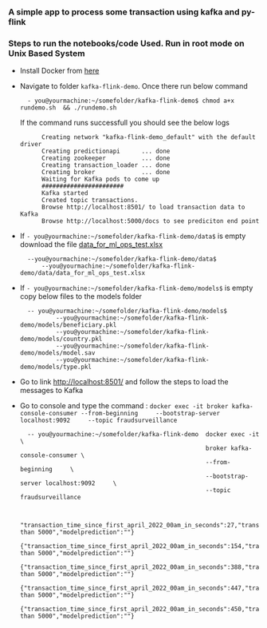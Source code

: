 ### A simple app to process some transaction using kafka and py-flink


### Steps to run the notebooks/code Used. Run in root mode on Unix Based System

- Install Docker from [here](https://docs.docker.com/get-docker/)

- Navigate to folder `kafka-flink-demo`. Once there run below command

        - you@yourmachine:~/somefolder/kafka-flink-demo$ chmod a+x rundemo.sh  && ./rundemo.sh
        
    If the command runs successfull you should see the below logs
    
            Creating network "kafka-flink-demo_default" with the default driver
            Creating predictionapi      ... done
            Creating zookeeper          ... done
            Creating transaction_loader ... done
            Creating broker             ... done
            Waiting for Kafka pods to come up
            #######################   
            Kafka started
            Created topic transactions.
            Browse http://localhost:8501/ to load transaction data to Kafka
            Browse http://localhost:5000/docs to see prediciton end point

- If `- you@yourmachine:~/somefolder/kafka-flink-demo/data$` is empty download the file [data_for_ml_ops_test.xlsx]()

        --you@yourmachine:~/somefolder/kafka-flink-demo/data$
            --you@yourmachine:~/somefolder/kafka-flink-demo/data/data_for_ml_ops_test.xlsx

- If `- you@yourmachine:~/somefolder/kafka-flink-demo/models$` is empty copy below files to the models folder

        -- you@yourmachine:~/somefolder/kafka-flink-demo/models$
                --you@yourmachine:~/somefolder/kafka-flink-demo/models/beneficiary.pkl
                --you@yourmachine:~/somefolder/kafka-flink-demo/models/country.pkl
                --you@yourmachine:~/somefolder/kafka-flink-demo/models/model.sav
                --you@yourmachine:~/somefolder/kafka-flink-demo/models/type.pkl

- Go to link [http://localhost:8501/](http://localhost:8501/) and follow the steps to load the messages to Kafka

- Go to console and type the command : `docker exec -it broker kafka-console-consumer --from-beginning     --bootstrap-server localhost:9092     --topic fraudsurveillance`
        
        -- you@yourmachine:~/somefolder/kafka-flink-demo  docker exec -it \
                                                          broker kafka-console-consumer \
                                                          --from-beginning     \
                                                          --bootstrap-server localhost:9092     \
                                                          --topic fraudsurveillance
    

        "transaction_time_since_first_april_2022_00am_in_seconds":27,"transaction_amount":11.11,"beneficiary":"Mike","type":"credit_card","country":"France","Flag":"Greater than 5000","modelprediction":""}
        {"transaction_time_since_first_april_2022_00am_in_seconds":154,"transaction_amount":11.11,"beneficiary":"BeerFactory","type":"debit_card","country":"France","Flag":"Greater than 5000","modelprediction":""}
        {"transaction_time_since_first_april_2022_00am_in_seconds":388,"transaction_amount":10.26,"beneficiary":"BeerDream","type":"credit_card","country":"Singapore","Flag":"Greater than 5000","modelprediction":""}
        {"transaction_time_since_first_april_2022_00am_in_seconds":447,"transaction_amount":32.37,"beneficiary":"BeerDream","type":"credit_card","country":"France","Flag":"Greater than 5000","modelprediction":""}
        {"transaction_time_since_first_april_2022_00am_in_seconds":450,"transaction_amount":3826.0,"beneficiary":"Mike","type":"credit_card","country":"France","Flag":"Greater than 5000","modelprediction":""}